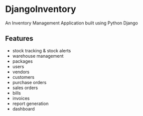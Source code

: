 # DjangoInventory
An Inventory Management Application built using Python Django

## Features
- stock tracking & stock alerts
- warehouse management
- packages
- users
- vendors
- customers
- purchase orders
- sales orders
- bills
- invoices
- report generation
- dashboard